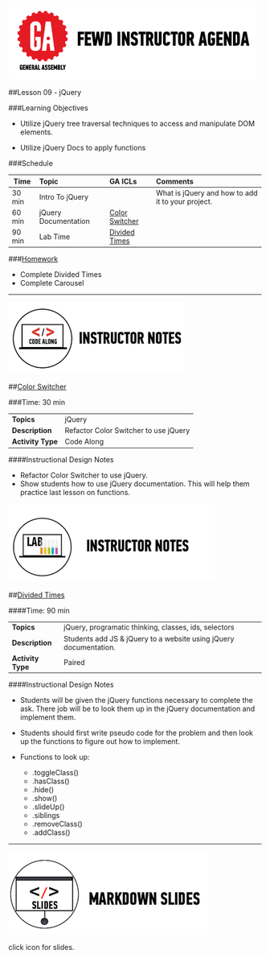 ![GeneralAssemb.ly](../../img/icons/instr_agenda.png)


##Lesson 09 - jQuery


###Learning Objectives

*	Utilize jQuery tree traversal techniques to access and manipulate DOM elements.

*	Utilize jQuery Docs to apply functions


###Schedule


| Time        | Topic| GA ICLs| Comments |
| ------------- |:-------------|:-------------------|:----------------|
| 30 min | Intro To jQuery | | What is jQuery and how to add it to your project. |
| 60 min | jQuery Documentation| [Color Switcher]()|  |
| 90 min | Lab Time | [Divided Times]()|  |



###[Homework](../Homework/)

*	Complete Divided Times
*	Complete Carousel
---

![Code Demo](../../img/icons/instr_code_along.png)

##[Color Switcher](http://codepen.io/nevan/pen/dmklG)

###Time: 30 min

| | |
| ------------- |:-------------|
| __Topics__ | jQuery | 
| __Description__| Refactor Color Switcher to use jQuery|   
| __Activity Type__| Code Along | 
 

####Instructional Design Notes

*	Refactor Color Switcher to use jQuery.
*	Show students how to use jQuery documentation. This will help them practice last lesson on functions.

 ![Exercise - Instructor](../../img/icons/instr_lab.png)


##[Divided Times](starter_code/divided-times-nav)


####Time: 90 min

| | |
| ------------- |:-------------|
| __Topics__ | jQuery, programatic thinking, classes, ids, selectors | 
| __Description__| Students add JS & jQuery to a website using jQuery documentation.|    
| __Activity Type__| Paired | 



####Instructional Design Notes 

*	Students will be given the jQuery functions necessary to complete the ask. There job will be to look them up in the jQuery documentation and implement them. 

*	Students should first write pseudo code for the problem and then look up the functions to figure out how to implement.

*	Functions to look up:
	*	.toggleClass()
	*	.hasClass()
	*	.hide()
	*	.show()
	*	.slideUp()
	*	.siblings
	*	.removeClass()
	*	.addClass()

---


[![slides](../../img/icons/slides.png)](slides.md)

click icon for slides.
